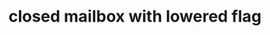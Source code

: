 ---
layout: smileys&emotion
title: closed mailbox with lowered flag
emoji: closed_mailbox_with_lowered_flag
permalink: 📪.html
image: assets/img/3moji/closed_mailbox_with_lowered_flag.png
---